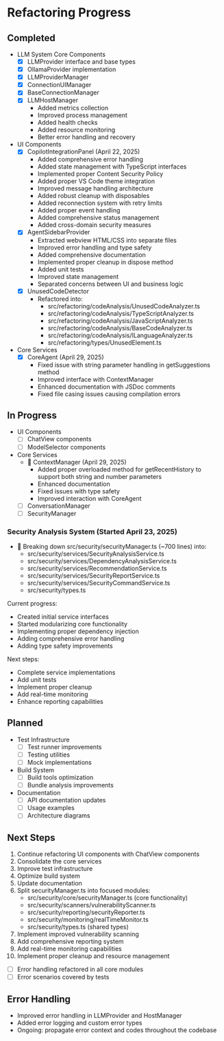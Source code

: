 # Refactoring Progress

## Completed
- LLM System Core Components
  - [x] LLMProvider interface and base types
  - [x] OllamaProvider implementation
  - [x] LLMProviderManager
  - [x] ConnectionUIManager
  - [x] BaseConnectionManager
  - [x] LLMHostManager
    - Added metrics collection
    - Improved process management
    - Added health checks
    - Added resource monitoring
    - Better error handling and recovery
- UI Components
  - [x] CopilotIntegrationPanel (April 22, 2025)
    - Added comprehensive error handling
    - Added state management with TypeScript interfaces
    - Implemented proper Content Security Policy
    - Added proper VS Code theme integration
    - Improved message handling architecture
    - Added robust cleanup with disposables
    - Added reconnection system with retry limits
    - Added proper event handling
    - Added comprehensive status management
    - Added cross-domain security measures
  - [x] AgentSidebarProvider
    - Extracted webview HTML/CSS into separate files
    - Improved error handling and type safety
    - Added comprehensive documentation
    - Implemented proper cleanup in dispose method
    - Added unit tests
    - Improved state management
    - Separated concerns between UI and business logic
  - [x] UnusedCodeDetector
    - Refactored into:
      - src/refactoring/codeAnalysis/UnusedCodeAnalyzer.ts
      - src/refactoring/codeAnalysis/TypeScriptAnalyzer.ts
      - src/refactoring/codeAnalysis/JavaScriptAnalyzer.ts
      - src/refactoring/codeAnalysis/BaseCodeAnalyzer.ts
      - src/refactoring/codeAnalysis/ILanguageAnalyzer.ts
      - src/refactoring/types/UnusedElement.ts
- Core Services
  - [x] CoreAgent (April 29, 2025)
    - Fixed issue with string parameter handling in getSuggestions method
    - Improved interface with ContextManager
    - Enhanced documentation with JSDoc comments
    - Fixed file casing issues causing compilation errors

## In Progress
- UI Components
  - [ ] ChatView components
  - [ ] ModelSelector components
- Core Services
  - 🔄 ContextManager (April 29, 2025)
    - Added proper overloaded method for getRecentHistory to support both string and number parameters
    - Enhanced documentation
    - Fixed issues with type safety
    - Improved interaction with CoreAgent
  - [ ] ConversationManager
  - [ ] SecurityManager

### Security Analysis System (Started April 23, 2025)
- 🔄 Breaking down src/security/securityManager.ts (~700 lines) into:
  - src/security/services/SecurityAnalysisService.ts
  - src/security/services/DependencyAnalysisService.ts
  - src/security/services/RecommendationService.ts
  - src/security/services/SecurityReportService.ts
  - src/security/services/SecurityCommandService.ts
  - src/security/types.ts

Current progress:
- Created initial service interfaces
- Started modularizing core functionality
- Implementing proper dependency injection
- Adding comprehensive error handling
- Adding type safety improvements

Next steps:
- Complete service implementations
- Add unit tests
- Implement proper cleanup
- Add real-time monitoring
- Enhance reporting capabilities

## Planned
- Test Infrastructure
  - [ ] Test runner improvements
  - [ ] Testing utilities
  - [ ] Mock implementations
- Build System
  - [ ] Build tools optimization
  - [ ] Bundle analysis improvements
- Documentation
  - [ ] API documentation updates
  - [ ] Usage examples
  - [ ] Architecture diagrams

## Next Steps
1. Continue refactoring UI components with ChatView components
2. Consolidate the core services
3. Improve test infrastructure
4. Optimize build system
5. Update documentation
6. Split securityManager.ts into focused modules:
   - src/security/core/securityManager.ts (core functionality)
   - src/security/scanners/vulnerabilityScanner.ts
   - src/security/reporting/securityReporter.ts
   - src/security/monitoring/realTimeMonitor.ts
   - src/security/types.ts (shared types)
7. Implement improved vulnerability scanning
8. Add comprehensive reporting system
9. Add real-time monitoring capabilities
10. Implement proper cleanup and resource management
- [ ] Error handling refactored in all core modules
- [ ] Error scenarios covered by tests

## Error Handling

- Improved error handling in LLMProvider and HostManager
- Added error logging and custom error types
- Ongoing: propagate error context and codes throughout the codebase
